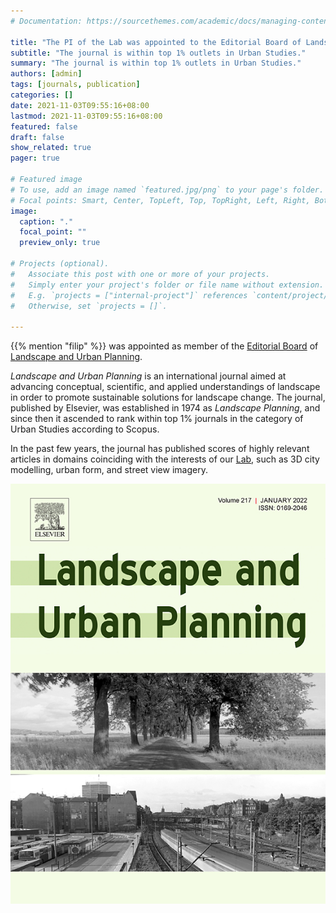 ```yaml
---
# Documentation: https://sourcethemes.com/academic/docs/managing-content/

title: "The PI of the Lab was appointed to the Editorial Board of Landscape and Urban Planning"
subtitle: "The journal is within top 1% outlets in Urban Studies."
summary: "The journal is within top 1% outlets in Urban Studies."
authors: [admin]
tags: [journals, publication]
categories: []
date: 2021-11-03T09:55:16+08:00
lastmod: 2021-11-03T09:55:16+08:00
featured: false
draft: false
show_related: true
pager: true

# Featured image
# To use, add an image named `featured.jpg/png` to your page's folder.
# Focal points: Smart, Center, TopLeft, Top, TopRight, Left, Right, BottomLeft, Bottom, BottomRight.
image:
  caption: "."
  focal_point: ""
  preview_only: true

# Projects (optional).
#   Associate this post with one or more of your projects.
#   Simply enter your project's folder or file name without extension.
#   E.g. `projects = ["internal-project"]` references `content/project/deep-learning/index.md`.
#   Otherwise, set `projects = []`.

---
```


{{% mention "filip" %}} was appointed as member of the [Editorial Board](https://www.sciencedirect.com/journal/landscape-and-urban-planning/about/editorial-board) of [Landscape and Urban Planning](https://www.sciencedirect.com/journal/landscape-and-urban-planning).

_Landscape and Urban Planning_ is an international journal aimed at advancing conceptual, scientific, and applied understandings of landscape in order to promote sustainable solutions for landscape change.
The journal, published by Elsevier, was established in 1974 as _Landscape Planning_, and since then it ascended to rank within top 1% journals in the category of Urban Studies according to Scopus.

In the past few years, the journal has published scores of highly relevant articles in domains coinciding with the interests of our [Lab](/), such as 3D city modelling, urban form, and street view imagery.

![](featured.jpg)